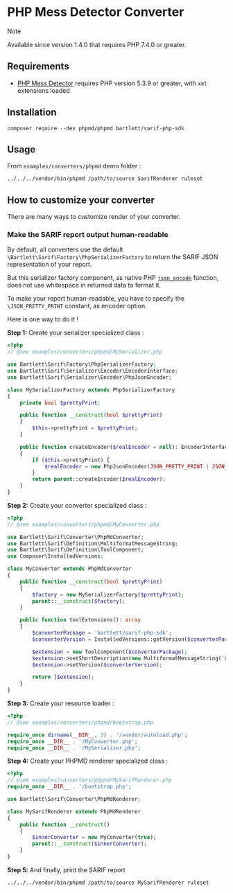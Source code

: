 <!-- markdownlint-disable MD013 -->
# PHP Mess Detector Converter

> [!NOTE]
> Available since version 1.4.0 that requires PHP 7.4.0 or greater.

## Requirements

* [PHP Mess Detector][phpmd] requires PHP version 5.3.9 or greater, with `xml` extensions loaded

## Installation

```shell
composer require --dev phpmd/phpmd bartlett/sarif-php-sdk
```

## Usage

From `examples/converters/phpmd` demo folder :

```shell
../../../vendor/bin/phpmd /path/to/source SarifRenderer ruleset
```

## How to customize your converter

There are many ways to customize render of your converter.

### Make the SARIF report output human-readable

By default, all converters use the default `\Bartlett\Sarif\Factory\PhpSerializerFactory`
to return the SARIF JSON representation of your report.

But this serializer factory component, as native PHP [`json_encode`][json-encode] function,
does not use whitespace in returned data to format it.

To make your report human-readable, you have to specify the `\JSON_PRETTY_PRINT` constant, as encoder option.

Here is one way to do it !

**Step 1:** Create your serializer specialized class :

```php
<?php
// @see examples/converters/phpmd/MySerializer.php

use Bartlett\Sarif\Factory\PhpSerializerFactory;
use Bartlett\Sarif\Serializer\Encoder\EncoderInterface;
use Bartlett\Sarif\Serializer\Encoder\PhpJsonEncoder;

class MySerializerFactory extends PhpSerializerFactory
{
    private bool $prettyPrint;

    public function __construct(bool $prettyPrint)
    {
        $this->prettyPrint = $prettyPrint;
    }

    public function createEncoder($realEncoder = null): EncoderInterface
    {
        if ($this->prettyPrint) {
            $realEncoder = new PhpJsonEncoder(JSON_PRETTY_PRINT | JSON_UNESCAPED_SLASHES);
        }
        return parent::createEncoder($realEncoder);
    }
}
```

**Step 2:** Create your converter specialized class :

```php
<?php
// @see examples/converters/phpmd/MyConverter.php

use Bartlett\Sarif\Converter\PhpMdConverter;
use Bartlett\Sarif\Definition\MultiformatMessageString;
use Bartlett\Sarif\Definition\ToolComponent;
use Composer\InstalledVersions;

class MyConverter extends PhpMdConverter
{
    public function __construct(bool $prettyPrint)
    {
        $factory = new MySerializerFactory($prettyPrint);
        parent::__construct($factory);
    }

    public function toolExtensions(): array
    {
        $converterPackage = 'bartlett/sarif-php-sdk';
        $converterVersion = InstalledVersions::getVersion($converterPackage);

        $extension = new ToolComponent($converterPackage);
        $extension->setShortDescription(new MultiformatMessageString('PHPMD SARIF Converter'));
        $extension->setVersion($converterVersion);

        return [$extension];
    }
}
```

**Step 3:** Create your resource loader :

```php
<?php
// @see examples/converters/phpmd/bootstrap.php

require_once dirname(__DIR__, 3) . '/vendor/autoload.php';
require_once __DIR__ . '/MyConverter.php';
require_once __DIR__ . '/MySerializer.php';
```

**Step 4:** Create your PHPMD renderer specialized class :

```php
<?php
// @see examples/converters/phpmd/MySarifRenderer.php
require_once __DIR__ . '/bootstrap.php';

use Bartlett\Sarif\Converter\PhpMdRenderer;

class MySarifRenderer extends PhpMdRenderer
{
    public function __construct()
    {
        $innerConverter = new MyConverter(true);
        parent::__construct($innerConverter);
    }
}
```

**Step 5:** And finally, print the SARIF report

```shell
../../../vendor/bin/phpmd /path/to/source MySarifRenderer ruleset
```

[phpmd]: https://github.com/phpmd/phpmd
[json-encode]: https://www.php.net/manual/en/function.json-encode
